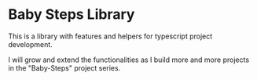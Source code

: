 # Baby Steps Library

This is a library with features and helpers for typescript project development.

I will grow and extend the functionalities as I build more and more projects in the "Baby-Steps" project series.

